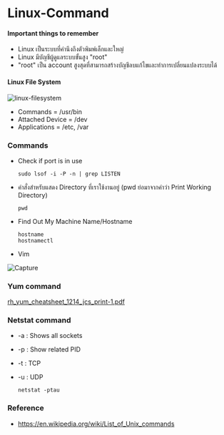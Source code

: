 # Linux-Command

#### Important things to remember

- Linux เป็นระบบที่คำนึงถึงตัวพิมพ์เล็กและใหญ่
- Linux มีบัญชีผู้ดูแลระบบขั้นสูง "root"
- "root" เป็น account สูงสุดที่สามารถสร้างบัญชีลบแก้ไขและทำการเปลี่ยนแปลงระบบได้

#### Linux File System

![linux-filesystem](https://user-images.githubusercontent.com/15135199/100316088-66e4f380-2fec-11eb-9566-b1bea2de44bb.png)

- Commands = /usr/bin
- Attached Device = /dev
- Applications = /etc, /var

### Commands

- Check if port is in use

      sudo lsof -i -P -n | grep LISTEN

- คำสั่งสำหรับแสดง Directory ที่เราใช้งานอยู่ (pwd ย่อมาจากคำว่า Print Working Directory)

      pwd 

- Find Out My Machine Name/Hostname

      hostname 
      hostnamectl
      
 - Vim

![Capture](https://user-images.githubusercontent.com/15135199/111895488-6e218880-8a45-11eb-9dfe-5ad21f8ea040.JPG)

 
### Yum command

[rh_yum_cheatsheet_1214_jcs_print-1.pdf](https://github.com/tirmizee/Linux-Command/files/6177563/rh_yum_cheatsheet_1214_jcs_print-1.pdf)

### Netstat command

- -a : Shows all sockets
- -p : Show related PID
- -t : TCP
- -u : UDP

      netstat -ptau

### Reference

- https://en.wikipedia.org/wiki/List_of_Unix_commands
